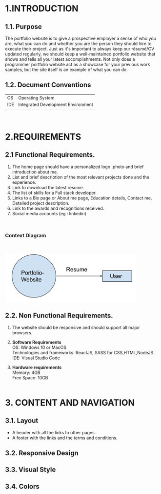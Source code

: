 # 1.INTRODUCTION
## 1.1.  Purpose

The portfolio website is to give a prospective employer a sense of who you are, what you can do and whether you are the person they should hire to execute their project. Just as it's important to always keep our résumé/CV updated regularly, we should keep a well-maintained portfolio website that shows and tells all your latest accomplishments. Not only does a programmer portfolio website act as a showcase for your previous work samples, but the site itself is an example of what you can do.

## 1.2. Document Conventions


|       |  |
| ----------- | ----------- |
| OS      | Operating System|
| IDE   | Integrated Development Environment|
|  | |


<br>

# 2.REQUIREMENTS

## 2.1 Functional Requirements.

1. The home page should have a personalized logo ,photo and brief introduction about me.
2. List and brief description of the most relevant projects done and the experience.
3. Link to download the latest resume.
4. The list of skills for a Full stack developer.
5. Links to a Bio page or About me page, Education details, Contact me, Detailed project description.
6. Link to the awards and recognitions received.
7. Social media accounts (eg : linkedin)
<br>

### Context Diagram
<br>

![Test Image 6](images/context.png)
<br>
## 2.2. Non Functional Requirements.

1. The website should be responsive and should support all major browsers.

2. **Software Requirements**<br>
OS:  Windows 10 or MacOS<br>
Technologies and frameworks: ReactJS, SASS for CSS,HTML,NodeJS
IDE: Visual Studio Code

3. **Hardware requirements**<br>
Memory: 4GB<br>
Free Space: 10GB
<br><br>

# 3. CONTENT AND NAVIGATION

## 3.1. Layout

* A header with all the links to other pages.
* A footer with the links and the terms and conditions.

## 3.2. Responsive Design

## 3.3. Visual Style

## 3.4. Colors


